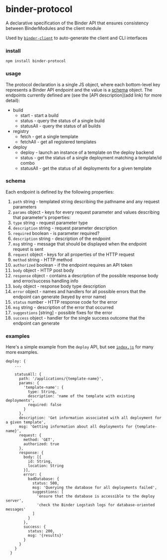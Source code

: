 # binder-protocol
A declarative specification of the Binder API that ensures consistency between BinderModules and the client module

Used by [`binder-client`](http://github.com/binder-project/binder-client) to auto-generate the client and CLI interfaces

### install
```
npm install binder-protocol
```

### usage

The protocol declaration is a single JS object, where each bottom-level key represents a Binder API endpoint and the value is a [schema](###schema) object. The endpoints currently defined are (see the [API description](add link) for more detail): 
* build
  * start - start a build
  * status - query the status of a single build
  * statusAll - query the status of all builds
* registry
  * fetch - get a single template
  * fetchAll - get all registered templates
* deploy
  * deploy - launch an instance of a template on the deploy backend
  * status - get the status of a single deployment matching a template/id combo
  * statusAll - get the status of all deployments for a given template

### schema

Each endpoint is defined by the following properties:
 1. `path` string - templated string describing the pathname and any request parameters
 2. `params` object - keys for every request parameter and values describing that parameter's properties:
  1. `type` string - request parameter type
  2. `description` string - request parameter description
  3. `required` boolean - is parameter required? 
 3. `description` string - description of the endpoint
 4. `msg` string - message that should be displayed when the endpoint request is sent
 5. `request` object - keys for all properties of the HTTP request
  1. `method` string - HTTP method
  2. `authorized` boolean - if the endpoint requires an API token
  3. `body` object - HTTP post body
 6. `response` object - contains a description of the possible response body and error/success handling info
  1. `body` object - response body type description
  2. `error` object - names and handlers for all possible errors that the endpoint can generate (keyed by error name)
   1. `status` number - HTTP response code for the error
   2. `msg` string - description of the error that occurred
   3. `suggestions` [string] - possible fixes for the error
  3. `success` object - handler for the single success outcome that the endpoint can generate

### examples

Here's a simple example from the `deploy` API, but see [`index.js`](index.js) for many more examples.

```
deploy: {
    ...
    
    statusAll: {
      path: '/applications/{template-name}',
      params: {
        'template-name': {
          type: String,
          description: 'name of the template with existing deployments',
          required: false
        }
      },
      description: 'Get information associated with all deployment for a given template',
      msg: 'Getting information about all deployments for {template-name}',
      request: {
        method: 'GET',
        authorized: true
      },
      response: {
        body: [{
          id: String,
          location: String
        }],
        error: {
          badDatabase: {
            status: 500,
            msg: 'Querying the database for all deployments failed',
            suggestions: [
              'ensure that the database is accessible to the deploy server',
              'check the Binder Logstash logs for database-oriented messages'
            ]
          }
        },
        success: {
          status: 200,
          msg: '{results}'
        }
      }
    }
  }
```
